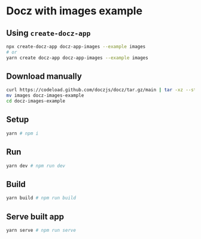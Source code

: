 # Docz with images example

## Using `create-docz-app`

```sh
npx create-docz-app docz-app-images --example images
# or
yarn create docz-app docz-app-images --example images
```

## Download manually

```sh
curl https://codeload.github.com/doczjs/docz/tar.gz/main | tar -xz --strip=2 docz-main/examples/images
mv images docz-images-example
cd docz-images-example
```

## Setup

```sh
yarn # npm i
```

## Run

```sh
yarn dev # npm run dev
```

## Build

```sh
yarn build # npm run build
```

## Serve built app

```sh
yarn serve # npm run serve
```
